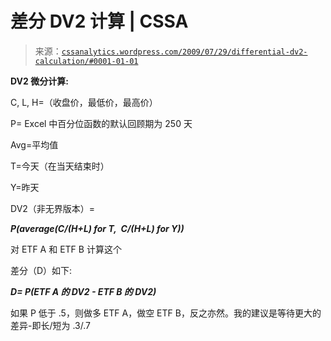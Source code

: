 <!--yml

category: 未分类

date: 2024-05-12 18:53:11

-->

# 差分 DV2 计算 | CSSA

> 来源：[`cssanalytics.wordpress.com/2009/07/29/differential-dv2-calculation/#0001-01-01`](https://cssanalytics.wordpress.com/2009/07/29/differential-dv2-calculation/#0001-01-01)

**DV2 微分计算:**

C, L, H=（收盘价，最低价，最高价）

P= Excel 中百分位函数的默认回顾期为 250 天

Avg=平均值

T=今天（在当天结束时）

Y=昨天

DV2（非无界版本）=

***P(average(C/(H+L) for T,  C/(H+L) for Y))***

对 ETF A 和 ETF B 计算这个

差分（D）如下:

***D= P(ETF A 的 DV2 - ETF B 的 DV2)***

如果 P 低于 .5，则做多 ETF A，做空 ETF B，反之亦然。我的建议是等待更大的差异-即长/短为 .3/.7
